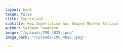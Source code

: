 ```yaml
---
layout: book
taken: false
title: Emprieland
subtitle: How Imperialism has Shaped Modern Britain
author: Sathnam Sanghera
image: "/uploads/IMG_4025.jpeg"
image_back: "/uploads/IMG_4026.jpeg"

---
```

